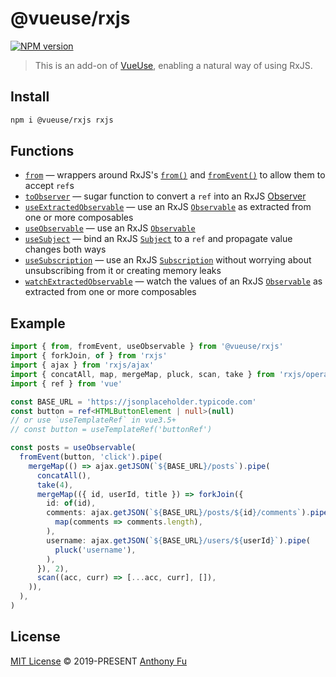 # @vueuse/rxjs

[![NPM version](https://img.shields.io/npm/v/@vueuse/rxjs?color=a1b858)](https://www.npmjs.com/package/@vueuse/rxjs)

> This is an add-on of [VueUse](https://github.com/antfu), enabling a natural way of using RxJS.

## Install

```bash
npm i @vueuse/rxjs rxjs
```

## Functions

<!--GENERATED LIST, DO NOT MODIFY MANUALLY-->
<!--FUNCTIONS_LIST_STARTS-->

- [`from`](https://vueuse.org/rxjs/from/) — wrappers around RxJS's [`from()`](https://rxjs.dev/api/index/function/from) and [`fromEvent()`](https://rxjs.dev/api/index/function/fromEvent) to allow them to accept `ref`s
- [`toObserver`](https://vueuse.org/rxjs/toObserver/) — sugar function to convert a `ref` into an RxJS [Observer](https://rxjs.dev/guide/observer)
- [`useExtractedObservable`](https://vueuse.org/rxjs/useExtractedObservable/) — use an RxJS [`Observable`](https://rxjs.dev/guide/observable) as extracted from one or more composables
- [`useObservable`](https://vueuse.org/rxjs/useObservable/) — use an RxJS [`Observable`](https://rxjs.dev/guide/observable)
- [`useSubject`](https://vueuse.org/rxjs/useSubject/) — bind an RxJS [`Subject`](https://rxjs.dev/guide/subject) to a `ref` and propagate value changes both ways
- [`useSubscription`](https://vueuse.org/rxjs/useSubscription/) — use an RxJS [`Subscription`](https://rxjs.dev/guide/subscription) without worrying about unsubscribing from it or creating memory leaks
- [`watchExtractedObservable`](https://vueuse.org/rxjs/watchExtractedObservable/) — watch the values of an RxJS [`Observable`](https://rxjs.dev/guide/observable) as extracted from one or more composables

<!--FUNCTIONS_LIST_ENDS-->

## Example

```ts
import { from, fromEvent, useObservable } from '@vueuse/rxjs'
import { forkJoin, of } from 'rxjs'
import { ajax } from 'rxjs/ajax'
import { concatAll, map, mergeMap, pluck, scan, take } from 'rxjs/operators'
import { ref } from 'vue'

const BASE_URL = 'https://jsonplaceholder.typicode.com'
const button = ref<HTMLButtonElement | null>(null)
// or use `useTemplateRef` in vue3.5+
// const button = useTemplateRef('buttonRef')

const posts = useObservable(
  fromEvent(button, 'click').pipe(
    mergeMap(() => ajax.getJSON(`${BASE_URL}/posts`).pipe(
      concatAll(),
      take(4),
      mergeMap(({ id, userId, title }) => forkJoin({
        id: of(id),
        comments: ajax.getJSON(`${BASE_URL}/posts/${id}/comments`).pipe(
          map(comments => comments.length),
        ),
        username: ajax.getJSON(`${BASE_URL}/users/${userId}`).pipe(
          pluck('username'),
        ),
      }), 2),
      scan((acc, curr) => [...acc, curr], []),
    )),
  ),
)
```

## License

[MIT License](https://github.com/vueuse/vueuse/blob/master/LICENSE) © 2019-PRESENT [Anthony Fu](https://github.com/antfu)
